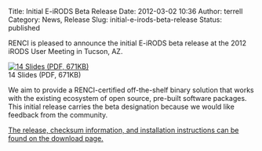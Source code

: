 Title: Initial E-iRODS Beta Release
Date: 2012-03-02 10:36
Author: terrell
Category: News, Release
Slug: initial-e-irods-beta-release
Status: published

RENCI is pleased to announce the initial E-iRODS beta release at the
2012 iRODS User Meeting in Tucson, AZ.

[![](http://e-irods.com/dev/wp-content/uploads/2012/03/eirods-slides-front-300x224.png "14 Slides (PDF, 671KB)")](http://irods.org/wp-content/uploads/2012/03/renci-e-irods.pdf)  
14 Slides (PDF, 671KB)

We aim to provide a RENCI-certified off-the-shelf binary solution that
works with the existing ecosystem of open source, pre-built software
packages. This initial release carries the beta designation because we
would like feedback from the community.

[The release, checksum information, and installation instructions can be
found on the download page.](http://e-irods.com/download)
